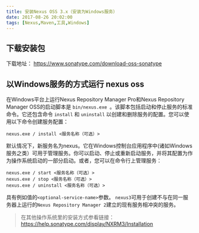 ```yaml
---
title: 安装Nexus OSS 3.x（安装为Windows服务）
date: 2017-08-26 20:02:00
tags: [Nexus,Maven,工具,Windows]
---
```

## 下载安装包
下载地址：
https://www.sonatype.com/download-oss-sonatype

## 以Windows服务的方式运行 nexus oss

在Windows平台上运行Nexus Repository Manager Pro和Nexus Repository Manager OSS的启动脚本是 `bin/nexus.exe `。该脚本包括启动和停止服务的标准命令。它还包含命令 `install` 和 `uninstall` 以创建和删除服务的配置。您可以使用以下命令创建服务配置：

```shell
nexus.exe / install <服务名称（可选）>
```

默认情况下，新服务名为nexus。它在Windows控制台应用程序中(诸如Windows服务之类）可用于管理服务。你可以启动、停止或重新启动服务，并将其配置为作为操作系统启动的一部分启动。或者，您可以在命令行上管理服务：

```shell
nexus.exe / start <服务名称（可选）>
nexus.exe / stop <服务名称（可选）>
nexus.exe / uninstall <服务名称（可选）>
```
具有例如值的`<optional-service-name>`参数。 `nexus3`可用于创建不与在同一服务器上运行的`Nexus Repository Manager 2`建立的现有服务相冲突的服务。

> 在其他操作系统里的安装方式参看链接：https://help.sonatype.com/display/NXRM3/Installation
